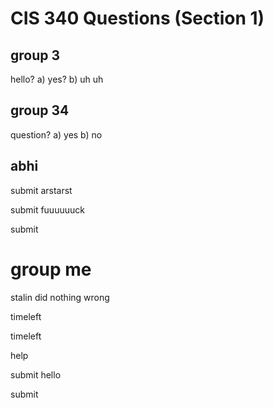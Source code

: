 # CIS 340 Questions (Section 1)

## group 3

hello?
a) yes?
b) uh uh

## group 34

question?
a) yes
b) no

## abhi
submit arstarst

submit fuuuuuuck

submit <h1>group me</h1> stalin did nothing wrong

timeleft

timeleft

help

submit hello

submit

